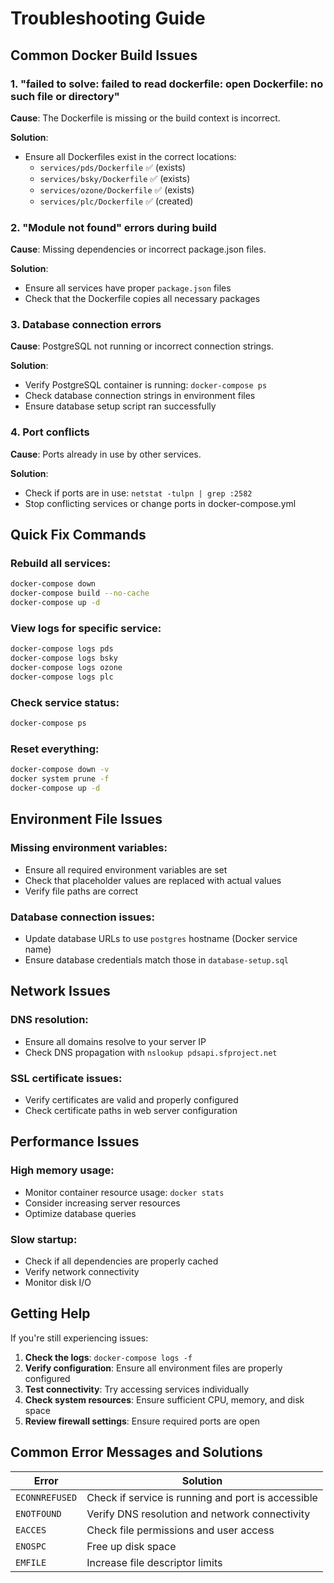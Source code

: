 # Troubleshooting Guide

## Common Docker Build Issues

### 1. "failed to solve: failed to read dockerfile: open Dockerfile: no such file or directory"

**Cause**: The Dockerfile is missing or the build context is incorrect.

**Solution**:
- Ensure all Dockerfiles exist in the correct locations:
  - `services/pds/Dockerfile` ✅ (exists)
  - `services/bsky/Dockerfile` ✅ (exists)
  - `services/ozone/Dockerfile` ✅ (exists)
  - `services/plc/Dockerfile` ✅ (created)

### 2. "Module not found" errors during build

**Cause**: Missing dependencies or incorrect package.json files.

**Solution**:
- Ensure all services have proper `package.json` files
- Check that the Dockerfile copies all necessary packages

### 3. Database connection errors

**Cause**: PostgreSQL not running or incorrect connection strings.

**Solution**:
- Verify PostgreSQL container is running: `docker-compose ps`
- Check database connection strings in environment files
- Ensure database setup script ran successfully

### 4. Port conflicts

**Cause**: Ports already in use by other services.

**Solution**:
- Check if ports are in use: `netstat -tulpn | grep :2582`
- Stop conflicting services or change ports in docker-compose.yml

## Quick Fix Commands

### Rebuild all services:
```bash
docker-compose down
docker-compose build --no-cache
docker-compose up -d
```

### View logs for specific service:
```bash
docker-compose logs pds
docker-compose logs bsky
docker-compose logs ozone
docker-compose logs plc
```

### Check service status:
```bash
docker-compose ps
```

### Reset everything:
```bash
docker-compose down -v
docker system prune -f
docker-compose up -d
```

## Environment File Issues

### Missing environment variables:
- Ensure all required environment variables are set
- Check that placeholder values are replaced with actual values
- Verify file paths are correct

### Database connection issues:
- Update database URLs to use `postgres` hostname (Docker service name)
- Ensure database credentials match those in `database-setup.sql`

## Network Issues

### DNS resolution:
- Ensure all domains resolve to your server IP
- Check DNS propagation with `nslookup pdsapi.sfproject.net`

### SSL certificate issues:
- Verify certificates are valid and properly configured
- Check certificate paths in web server configuration

## Performance Issues

### High memory usage:
- Monitor container resource usage: `docker stats`
- Consider increasing server resources
- Optimize database queries

### Slow startup:
- Check if all dependencies are properly cached
- Verify network connectivity
- Monitor disk I/O

## Getting Help

If you're still experiencing issues:

1. **Check the logs**: `docker-compose logs -f`
2. **Verify configuration**: Ensure all environment files are properly configured
3. **Test connectivity**: Try accessing services individually
4. **Check system resources**: Ensure sufficient CPU, memory, and disk space
5. **Review firewall settings**: Ensure required ports are open

## Common Error Messages and Solutions

| Error | Solution |
|-------|----------|
| `ECONNREFUSED` | Check if service is running and port is accessible |
| `ENOTFOUND` | Verify DNS resolution and network connectivity |
| `EACCES` | Check file permissions and user access |
| `ENOSPC` | Free up disk space |
| `EMFILE` | Increase file descriptor limits |
